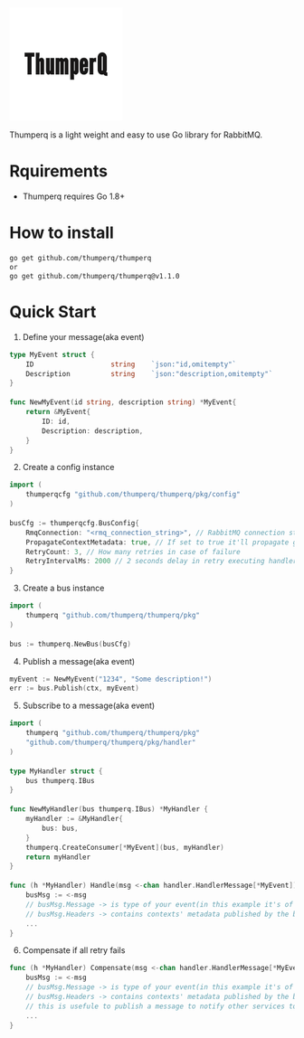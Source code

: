 ![alt text](https://github.com/thumperq/thumperq/blob/master/ThumperQ_Logo.png?raw=true)

Thumperq is a light weight and easy to use Go library for RabbitMQ.

# Rquirements
- Thumperq requires Go 1.8+

# How to install
```
go get github.com/thumperq/thumperq
or
go get github.com/thumperq/thumperq@v1.1.0
```

# Quick Start
1. Define your message(aka event)
```go
type MyEvent struct {
	ID                   string    `json:"id,omitempty"`
	Description          string    `json:"description,omitempty"`
}

func NewMyEvent(id string, description string) *MyEvent{
    return &MyEvent{
        ID: id,
        Description: description,
    }
}
```
2. Create a config instance
```go
import (
    thumperqcfg "github.com/thumperq/thumperq/pkg/config"
)

busCfg := thumperqcfg.BusConfig{
	RmqConnection: "<rmq_connection_string>", // RabbitMQ connection string
	PropagateContextMetadata: true, // If set to true it'll propagate go contexts metadata in the Bus message
	RetryCount: 3, // How many retries in case of failure
	RetryIntervalMs: 2000 // 2 seconds delay in retry executing handler in case of failure
}
```
3. Create a bus instance
```go
import (
    thumperq "github.com/thumperq/thumperq/pkg"
)

bus := thumperq.NewBus(busCfg)
```
4. Publish a message(aka event)
```go
myEvent := NewMyEvent("1234", "Some description!")
err := bus.Publish(ctx, myEvent)
```
5. Subscribe to a message(aka event)
```go
import (
    thumperq "github.com/thumperq/thumperq/pkg"
	"github.com/thumperq/thumperq/pkg/handler"
)

type MyHandler struct {
	bus thumperq.IBus
}

func NewMyHandler(bus thumperq.IBus) *MyHandler {
	myHandler := &MyHandler{
		bus: bus,
	}
	thumperq.CreateConsumer[*MyEvent](bus, myHandler)
	return myHandler
}

func (h *MyHandler) Handle(msg <-chan handler.HandlerMessage[*MyEvent]) error {
    busMsg := <-msg
	// busMsg.Message -> is type of your event(in this example it's of type *MyEvent)
	// busMsg.Headers -> contains contexts' metadata published by the bus if the PropagateContextMetadata in config is set to true
	...
}
```
6. Compensate if all retry fails
```go
func (h *MyHandler) Compensate(msg <-chan handler.HandlerMessage[*MyEvent]) {
    busMsg := <-msg
	// busMsg.Message -> is type of your event(in this example it's of type *MyEvent)
	// busMsg.Headers -> contains contexts' metadata published by the bus if the PropagateContextMetadata in config is set to true
	// this is usefule to publish a message to notify other services to compensate the the call. the event id can be used as correlation id to track messages in other services.
	...
}
```